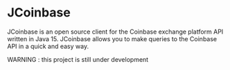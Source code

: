 # JCoinbase
JCoinbase is an open source client for the Coinbase exchange platform API written in Java 15.
JCoinbase allows you to make queries to the Coinbase API in a quick and easy way.

WARNING : this project is still under development
